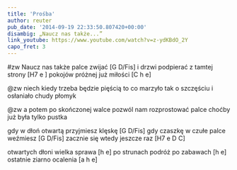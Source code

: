 ```yaml
---
title: 'Prośba'
author: reuter
pub_date: '2014-09-19 22:33:50.807420+00:00'
disambig: „Naucz nas także...”
link_youtube: https://www.youtube.com/watch?v=z-ydKBdO_2Y
capo_fret: 3
---
```


#zw
Naucz nas także palce zwijać [G D/Fis]
i drzwi podpierać z tamtej strony [H7 e ]
pokojów próżnej już miłości [C h e]

@zw
niech kiedy trzeba będzie pięścią
to co marzyło tak o szczęściu
i osłaniało chudy płomyk

@zw
a potem po skończonej walce
pozwól nam rozprostować palce
choćby już była tylko pustka

gdy w dłoń otwartą przyjmiesz klęskę [G D/Fis]
gdy czaszkę w czułe palce weźmiesz [G D/Fis]
zacznie się wtedy jeszcze raz [H7 e D C]

otwartych dłoni wielka sprawa [h e]
po strunach podróż po zabawach [h e]
ostatnie ziarno ocalenia [a h e]
